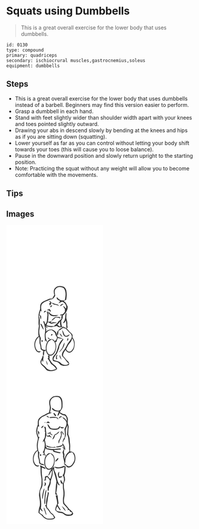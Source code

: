 # Squats using Dumbbells
> This is a great overall exercise for the lower body that uses dumbbells.

``` 
id: 0130 
type: compound 
primary: quadriceps 
secondary: ischiocrural muscles,gastrocnemius,soleus 
equipment: dumbbells 
``` 

## Steps

 - This is a great overall exercise for the lower body that uses dumbbells instead of a barbell. Beginners may find this version easier to perform.
 - Grasp a dumbbell in each hand.
 - Stand with feet slightly wider than shoulder width apart with your knees and toes pointed slightly outward.
 - Drawing your abs in descend slowly by bending at the knees and hips as if you are sitting down (squatting).
 - Lower yourself as far as you can control without letting your body shift towards your toes (this will cause you to loose balance).
 - Pause in the downward position and slowly return upright to the starting position.
 - Note: Practicing the squat without any weight will allow you to become comfortable with the movements.

## Tips


## Images

<svg width="194pt" height="400" viewBox="0 0 194 300" xmlns="http://www.w3.org/2000/svg">
  <g fill="#FFF">
    <path d="M0 0h194v300H0V0m98.98 125.9c-4.53 3.29-4.06 9.68-2.48 14.41-1.26 2.56-2.72 5.01-4.22 7.43-2.03.21-4.15-.03-6.11.54-5.46 2.78-11.85 4.09-16.14 8.77-2.51 3.47-1.96 7.88-2.07 11.88-2.15 5.73-3.81 11.86-3.15 18.04.56 5.14-.78 10.41.71 15.46-.95 6.93-2.05 14-.5 20.94-9.35 6.01-11.28 20.6-4.79 29.35 1.89 2.92 7.07 4.69 9.06.94-2.55.11-5.54.66-7.35-1.67-6.86-8-4.42-21.64 4.06-27.55 1.59 4.23.34 8.71.87 13.05 1.39 3.69 2.34 7.54 2.16 11.53 1.46 1.54 2.95 3.33 5.3 3.29-.33 3.61-1.77 7.68.57 10.9.81-3.05 1.61-6.23.87-9.38.45-.39.91-.77 1.38-1.13l.49 1.06 1.49-.68-1.13-1.64c.73.17 2.17.51 2.89.68l-1.3.12c1.25 3.85 2.88 8.86 7.34 9.94 4.73 1.19 8.45-2.86 10.69-6.47 3.11-6.61 3.56-14.58.66-21.36.56.25 1.68.73 2.24.98.72-2.86 1.81-5.61 2.79-8.38 3.43.68 6.83 1.47 10.3 1.89-2.43 2.52-4.96 5.03-6.58 8.19-3.33 6.69-4.25 14.38-7.84 20.98-2.06 2.93-5.38 5.18-6.04 8.92-.73 2.05.21 4.08.78 6.04 2.63.97 5.41 1.35 8.11 2.04 4.26 1 5.53 6.49 10.08 6.94 4.32 1.79 8.91.64 13.16-.76 2.25-2.87.24-6.36-2.23-8.23-3.53-2.87-5.66-7-9.08-9.97-.5-4.83 2.68-8.68 5.03-12.53 1.61 3.45 5.01 6.74 9.12 5.65 4.64-1.58 7.75-6.23 8.46-10.98 1.68-6.43.96-13.83-3.62-18.94.08-1.79.21-3.58.07-5.37-1.06-2.98-4.11-4.48-6.13-6.71-1.84-2.09-3.56-4.28-5.51-6.26.61-.8 1.22-1.58 1.84-2.37-.47-2.08-.98-4.19-.72-6.34.6-3.86-.93-7.55-1.75-11.25-.86-4.18 1.12-8.57-.61-12.6-1.97 4.7-1.22 9.9-2.62 14.73-.54 2.62-2.34 4.67-3.59 6.96 3.06-.06 4.67-2.97 5.45-5.55 1.8 5.4.79 11.07 1.46 16.61-.7-.64-2.11-1.93-2.81-2.58-1.02.08-3.06.22-4.07.29.63-.38 1.89-1.15 2.52-1.53-1.59-.02-3.17-.05-4.75-.08-.69-4-1.68-7.99-1.37-12.08 2.36-2.86 3.53-6.4 3.04-10.11 2.84-1.68 4.71-4.41 6.69-6.96 2.14-3.62 3.73-7.63 2.99-11.92-2.47-3.36-3.17-8.61-7.88-9.7 1.39-.92 2.77-1.87 4.08-2.91l.99.04c1.17-6.3 1.54-12.88.2-19.18-1.13-3.3-3.2-6.99-6.95-7.66-4.79-1.38-10.89-1.82-14.55 2.24M73.04 262.12c-.3 4.68-3.73 8.34-4.47 12.86.01 5.18 4.97 7.95 8.04 11.38 2.31 2.22 3.86 5.64 7.27 6.35 6.15 1.66 13.1.68 18.18-3.3-.7-5.54-6.08-8.19-9.72-11.66-2.19-2.67-4.02-5.64-5.59-8.71-.6-2.62 2.04-7.68-2.74-6.93-.14 1.86.31 3.7.6 5.53-.46.06-1.39.19-1.86.26 3.17 3.2 4.86 7.4 7.29 11.1 3.9 2.8 7.91 5.7 10.27 10.03-3.13 1.14-6.33 2.31-9.67 2.61-3.85-.35-8.03-1.52-10.41-4.8-2.87-3.72-7.07-6.06-10.01-9.71.12-2.22.74-4.34 1.68-6.33.31.83.92 2.51 1.23 3.34.29-.09.88-.29 1.17-.39-.53-3.18.01-6.36.73-9.46a100.1 100.1 0 0 1-1.99-2.17m6.92 9.87c.44 3.28 1.25 6.57 2.9 9.46.16-3.41-1.12-6.62-2.9-9.46z"/>
    <path d="M99.79 127.77c3.68-4.79 10.82-3.74 15.44-1.06 5.71 7.03 3.86 16.53 2.28 24.67-3.33.22-6.94.63-9.97-1.11-2.32-1.44-4.15-3.51-6.22-5.26-.93 4.33 3.98 6.11 7.03 7.66-1.21 1.48-2.41 2.99-3.45 4.61 2.53-1.02 4.94-2.32 7.51-3.24 5.09 2.3 10.07 7.91 7.29 13.81-1.65-1.91-2.93-4.38-5.45-5.28.82 2.25 2.06 4.3 3.56 6.15 0 1.78.02 3.55.07 5.32-1.15 1.44-2.21 2.96-3.45 4.33-1.77 1.81-4.85.67-6.61 2.51 1.46.82 3.02.9 4.7.23-2.47 1.71-1.97 4.75-1.74 7.26-1.72 1.87-3.66 3.52-5.84 4.84-1.73 4.45-6.2 6.6-9.27 9.97-4.99 0-10.04-.18-14.84-1.73.99-2.01.84-5.4 3.37-6.16 2.35.62 4.14 3.33 6.8 2.84 3.24-.87 6.54-1.42 9.89-1.65-.04-.16-.11-.5-.15-.66a104 104 0 0 1-5.57-.57c-2.04.59-4.13 1.01-6.26 1.1.6-.94 1.79-2.83 2.39-3.77-2.48 1.38-5.25 1.76-8.05 1.84 1.63-4.66.82-9.63 1.59-14.42-.18-2.25-.05-6.42-3.42-6.04.53 2.6 1.85 5.2 1.23 7.92-1.41 5.9.55 13-4.32 17.66-.7-2.05-1.4-4.09-2.11-6.13l-2.1.04c2.82 7.51 5.3 15.59 3.49 23.67-1.37 5.62.96 11.33-.33 16.95.36-.64 1.06-1.92 1.41-2.57 1.1 1.3 2.2 2.61 3.65 3.54-2.65-5.22-4.12-11.17-3.15-17.02 2.6-4.12 6.88-7.44 12-7 3.45 2.43 7.84 4.95 7.73 9.79 1.11 1.65 2.56 3.18 3.02 5.18-.26 3.14-2.15 5.76-4.81 7.32-1.77-4.16-7.95-5.66-11.32-2.58-5.31 4.87-7.09 12.59-6.25 19.55-2.46 1.65-5.5-.02-7.91-1.01-1.49-2.95-.94-6.7-2.21-9.85-1.65-4 .01-8.25-.17-12.37-2.59-5.24-3.79-11.19-2.69-16.98 1.1-5.64.34-11.37.72-17.05.31-3.69-.97-7.21-1.54-10.8.46-.23 1.4-.69 1.86-.92.3 2.79.34 5.68 1.59 8.26.91-2.51 1.44-5.21.09-7.68-.92-.55-1.84-1.09-2.73-1.69.83-2.81 1.34-5.7 2.13-8.52.54.57 1.63 1.71 2.17 2.28-.65-5.03-2.05-10.79.75-15.39 2.44-2.19 5.14-4.26 8.3-5.29 3.42-1.11 6.51-3.12 10.02-3.97 4.1-.29 6.56-4.17 8.35-7.44-.87-4.61-2.53-10.48 1.5-14.09m-14.4 24.57c1.13 1.23 2.32 2.4 3.5 3.59-.54.22-1.63.65-2.17.86l-.36.32c.33 1.6.39 3.38 1.55 4.67 1.05-1.79 1.81-3.75 3.02-5.45-.64-.84-1.26-1.67-1.89-2.5-1.22-.5-2.43-1-3.65-1.49m5.97 3.43c2.84 5.97 10.62 3.27 15.02 7.25-1.24-1.52-2.42-3.55-4.61-3.71-3.67-.55-7.04-2.07-10.41-3.54m16.41 7.3c2.8-.95 5.19-2.77 7.26-4.83-3.13.26-6.24 1.61-7.26 4.83m-17.54-1.2c-.74.83-2.27 1.76-1.91 3.04 1.55.44 2.81-1.36 3.43-2.56.8-1.32-1.03-1.39-1.52-.48m-7.52 7.46c.67 2.09 1.29 4.2 2.06 6.26-.19-2.02-.39-4.04-.59-6.05 1.74 1.5 2.66 4.9 5.58 4.1-.76-1.87-1.75-3.64-3.17-5.09-1.22.63-2.51.89-3.88.78m-6.13 3.36c-.32.82-.95 2.46-1.27 3.28 2.14-.58 3.85-2.01 5.27-3.66-1.34.11-2.67.24-4 .38m7.97 3.47c1.83 2.32 3.34 5.39 6.43 6.22 4.49 1.33 9.77 1.05 13.82-1.44-4.23-.22-8.59.71-12.7-.62-2.57-1.22-4.88-3.11-6.27-5.62-.44.48-.86.97-1.28 1.46m12.35 9.64c-2.19 1.95-4.89 3.56-6.19 6.3 3.35-1.24 5.9-3.8 8.33-6.32 3.57-.31 6.94.81 10.14 2.25-.61-1.05-1.24-2.09-1.87-3.13-3.44.21-7.48-1.58-10.41.9m-28.62 12.25c1.84 4.29 3.68 8.71 6.57 12.41.07-3.98-2.51-7.24-3.66-10.9-.97-.51-1.94-1.02-2.91-1.51m23.06 21.2c-1.09.23-2.46 2.49-.69 2.75 1.81.28 3.37-3.85.69-2.75m-8.52 6.81c.68 1.91 2.55 2.57 4.29 3.2.03-2.51-2.46-2.69-4.29-3.2m-11.62 5.26c-.97.86-.79 3.09.68 3.29 2.25-.14 1.44-4.39-.68-3.29z"/>
    <path d="M102.71 200.14c2.3-2.09 4.08-4.63 5.69-7.26-1.04 3.67-.11 7.35.67 10.96-2.78.13-4.58-1.89-6.36-3.7z"/>
    <path d="M78.2 202.17c4.09 1.65 8.45 2.98 12.91 2.69 3.62-.54 7.19-1.4 10.76-2.16 2.83 4.01 8.34 2.19 12.46 2.19-3.97 1.46-7.51 3.97-10.31 7.12-2.17 2.63-3.48 7.12-.32 9.55.5-3.05 1.05-6.11.99-9.21 3.31-.94 5.89-3.25 8.51-5.34 2.12.14 4.41.07 6.24 1.32 3.32 2.41 5.32 6.17 8.54 8.7 2.5 1.77 3.69 4.83 3.67 7.82-1.51 6.33-7.08 10.49-9.73 16.26-2.04 4.38-4.79 8.36-7.54 12.31-1.98 2.95-4 7.56-1.45 10.63 4.92 4.09 7.33 10.39 12.6 14.11-2.62 3.69-7.7 3.38-11.51 2.01-3.24-.84-4.89-4.18-7.88-5.48-3.61-1.69-7.65-2.13-11.21-3.96-.41-6.58 6.28-9.94 7.97-15.75 1.22-4.01 3.94-7.68 3.62-12.04 2.33-4.81 5.43-9.16 8.31-13.64-3.4-2.53-7.6-3.23-11.57-4.36-1.66-3.71-1.71-8.41-5.03-11.18-2.12-1.68-4.44-3.35-7.16-3.84-4.1-.4-8.23 1.23-11.12 4.13.77-3.32-.22-6.56-1.25-9.69 1.32.83 2.65 1.67 3.97 2.5-.02-.34-.05-1.04-.07-1.39-1.5-1.06-2.99-2.13-4.4-3.3m33.97 8.67c.49 3.08 1.12 6.17 2.27 9.08 1.18 2.5 3.51 4.91 6.54 4.29 2.99.32 5.18-2.01 6.11-4.6-2.97 1.78-7.13 5.07-10.06 1.32-1.57-3.38-2.56-7.07-4.86-10.09m-5.39 6.89c1.3 2.98 3.56 5.37 5.93 7.53-1.08-3.1-2.75-6.19-5.93-7.53m16.89 8.81c-.7 1.89-1.28 3.83-1.73 5.8 3.04-.17 3.07-3.83 1.73-5.8m-11.96 21.36c-1.81 2.75-4.33 5-5.87 7.95 5.95-4.85 10.98-11.93 11.4-19.81-2.88 3.44-3.09 8.17-5.53 11.86m-11.35 22c.47-.2 1.41-.61 1.89-.81-.3-1.5-.6-3-.92-4.49.57-1.38 1.13-2.76 1.63-4.15-4 1.63-3.35 6.05-2.6 9.45m7.05-8.95c-1.39 3.76 1.64 6.85 3.48 9.79-.82-3.37-1.99-6.66-3.48-9.79z"/>
    <path d="M132.31 227.57c6 7.47 5.02 20.24-2.79 26.08-3.88 2.37-7.96-.91-9.43-4.5 2.71-4.38 4.41-9.47 8.25-13.08 2.27-2.3 3.06-5.51 3.97-8.5zM91.37 229.66c2.95 2.12 6.01 4.65 6.82 8.39 1.83 7.13.59 15.86-5.24 20.87-2.77 2.49-7.52 1.72-9.41-1.47-3.81-5.97-3.29-13.99-.53-20.28 1.47-3.73 5.1-5.61 8.36-7.51z"/>
  </g>
  <g fill="#333">
    <path d="M98.98 125.9c3.66-4.06 9.76-3.62 14.55-2.24 3.75.67 5.82 4.36 6.95 7.66 1.34 6.3.97 12.88-.2 19.18l-.99-.04c-1.31 1.04-2.69 1.99-4.08 2.91 4.71 1.09 5.41 6.34 7.88 9.7.74 4.29-.85 8.3-2.99 11.92-1.98 2.55-3.85 5.28-6.69 6.96.49 3.71-.68 7.25-3.04 10.11-.31 4.09.68 8.08 1.37 12.08 1.58.03 3.16.06 4.75.08-.63.38-1.89 1.15-2.52 1.53 1.01-.07 3.05-.21 4.07-.29.7.65 2.11 1.94 2.81 2.58-.67-5.54.34-11.21-1.46-16.61-.78 2.58-2.39 5.49-5.45 5.55 1.25-2.29 3.05-4.34 3.59-6.96 1.4-4.83.65-10.03 2.62-14.73 1.73 4.03-.25 8.42.61 12.6.82 3.7 2.35 7.39 1.75 11.25-.26 2.15.25 4.26.72 6.34-.62.79-1.23 1.57-1.84 2.37 1.95 1.98 3.67 4.17 5.51 6.26 2.02 2.23 5.07 3.73 6.13 6.71.14 1.79.01 3.58-.07 5.37 4.58 5.11 5.3 12.51 3.62 18.94-.71 4.75-3.82 9.4-8.46 10.98-4.11 1.09-7.51-2.2-9.12-5.65-2.35 3.85-5.53 7.7-5.03 12.53 3.42 2.97 5.55 7.1 9.08 9.97 2.47 1.87 4.48 5.36 2.23 8.23-4.25 1.4-8.84 2.55-13.16.76-4.55-.45-5.82-5.94-10.08-6.94-2.7-.69-5.48-1.07-8.11-2.04-.57-1.96-1.51-3.99-.78-6.04.66-3.74 3.98-5.99 6.04-8.92 3.59-6.6 4.51-14.29 7.84-20.98 1.62-3.16 4.15-5.67 6.58-8.19-3.47-.42-6.87-1.21-10.3-1.89-.98 2.77-2.07 5.52-2.79 8.38-.56-.25-1.68-.73-2.24-.98 2.9 6.78 2.45 14.75-.66 21.36-2.24 3.61-5.96 7.66-10.69 6.47-4.46-1.08-6.09-6.09-7.34-9.94l1.3-.12c-.72-.17-2.16-.51-2.89-.68l1.13 1.64-1.49.68-.49-1.06c-.47.36-.93.74-1.38 1.13.74 3.15-.06 6.33-.87 9.38-2.34-3.22-.9-7.29-.57-10.9-2.35.04-3.84-1.75-5.3-3.29.18-3.99-.77-7.84-2.16-11.53-.53-4.34.72-8.82-.87-13.05-8.48 5.91-10.92 19.55-4.06 27.55 1.81 2.33 4.8 1.78 7.35 1.67-1.99 3.75-7.17 1.98-9.06-.94-6.49-8.75-4.56-23.34 4.79-29.35-1.55-6.94-.45-14.01.5-20.94-1.49-5.05-.15-10.32-.71-15.46-.66-6.18 1-12.31 3.15-18.04.11-4-.44-8.41 2.07-11.88 4.29-4.68 10.68-5.99 16.14-8.77 1.96-.57 4.08-.33 6.11-.54 1.5-2.42 2.96-4.87 4.22-7.43-1.58-4.73-2.05-11.12 2.48-14.41m.81 1.87c-4.03 3.61-2.37 9.48-1.5 14.09-1.79 3.27-4.25 7.15-8.35 7.44-3.51.85-6.6 2.86-10.02 3.97-3.16 1.03-5.86 3.1-8.3 5.29-2.8 4.6-1.4 10.36-.75 15.39-.54-.57-1.63-1.71-2.17-2.28-.79 2.82-1.3 5.71-2.13 8.52.89.6 1.81 1.14 2.73 1.69 1.35 2.47.82 5.17-.09 7.68-1.25-2.58-1.29-5.47-1.59-8.26-.46.23-1.4.69-1.86.92.57 3.59 1.85 7.11 1.54 10.8-.38 5.68.38 11.41-.72 17.05-1.1 5.79.1 11.74 2.69 16.98.18 4.12-1.48 8.37.17 12.37 1.27 3.15.72 6.9 2.21 9.85 2.41.99 5.45 2.66 7.91 1.01-.84-6.96.94-14.68 6.25-19.55 3.37-3.08 9.55-1.58 11.32 2.58 2.66-1.56 4.55-4.18 4.81-7.32-.46-2-1.91-3.53-3.02-5.18.11-4.84-4.28-7.36-7.73-9.79-5.12-.44-9.4 2.88-12 7-.97 5.85.5 11.8 3.15 17.02-1.45-.93-2.55-2.24-3.65-3.54-.35.65-1.05 1.93-1.41 2.57 1.29-5.62-1.04-11.33.33-16.95 1.81-8.08-.67-16.16-3.49-23.67l2.1-.04c.71 2.04 1.41 4.08 2.11 6.13 4.87-4.66 2.91-11.76 4.32-17.66.62-2.72-.7-5.32-1.23-7.92 3.37-.38 3.24 3.79 3.42 6.04-.77 4.79.04 9.76-1.59 14.42 2.8-.08 5.57-.46 8.05-1.84-.6.94-1.79 2.83-2.39 3.77 2.13-.09 4.22-.51 6.26-1.1a104 104 0 0 0 5.57.57c.04.16.11.5.15.66-3.35.23-6.65.78-9.89 1.65-2.66.49-4.45-2.22-6.8-2.84-2.53.76-2.38 4.15-3.37 6.16 4.8 1.55 9.85 1.73 14.84 1.73 3.07-3.37 7.54-5.52 9.27-9.97 2.18-1.32 4.12-2.97 5.84-4.84-.23-2.51-.73-5.55 1.74-7.26-1.68.67-3.24.59-4.7-.23 1.76-1.84 4.84-.7 6.61-2.51 1.24-1.37 2.3-2.89 3.45-4.33-.05-1.77-.07-3.54-.07-5.32-1.5-1.85-2.74-3.9-3.56-6.15 2.52.9 3.8 3.37 5.45 5.28 2.78-5.9-2.2-11.51-7.29-13.81-2.57.92-4.98 2.22-7.51 3.24 1.04-1.62 2.24-3.13 3.45-4.61-3.05-1.55-7.96-3.33-7.03-7.66 2.07 1.75 3.9 3.82 6.22 5.26 3.03 1.74 6.64 1.33 9.97 1.11 1.58-8.14 3.43-17.64-2.28-24.67-4.62-2.68-11.76-3.73-15.44 1.06m2.92 72.37c1.78 1.81 3.58 3.83 6.36 3.7-.78-3.61-1.71-7.29-.67-10.96-1.61 2.63-3.39 5.17-5.69 7.26m-24.51 2.03c1.41 1.17 2.9 2.24 4.4 3.3.02.35.05 1.05.07 1.39-1.32-.83-2.65-1.67-3.97-2.5 1.03 3.13 2.02 6.37 1.25 9.69 2.89-2.9 7.02-4.53 11.12-4.13 2.72.49 5.04 2.16 7.16 3.84 3.32 2.77 3.37 7.47 5.03 11.18 3.97 1.13 8.17 1.83 11.57 4.36-2.88 4.48-5.98 8.83-8.31 13.64.32 4.36-2.4 8.03-3.62 12.04-1.69 5.81-8.38 9.17-7.97 15.75 3.56 1.83 7.6 2.27 11.21 3.96 2.99 1.3 4.64 4.64 7.88 5.48 3.81 1.37 8.89 1.68 11.51-2.01-5.27-3.72-7.68-10.02-12.6-14.11-2.55-3.07-.53-7.68 1.45-10.63 2.75-3.95 5.5-7.93 7.54-12.31 2.65-5.77 8.22-9.93 9.73-16.26.02-2.99-1.17-6.05-3.67-7.82-3.22-2.53-5.22-6.29-8.54-8.7-1.83-1.25-4.12-1.18-6.24-1.32-2.62 2.09-5.2 4.4-8.51 5.34.06 3.1-.49 6.16-.99 9.21-3.16-2.43-1.85-6.92.32-9.55 2.8-3.15 6.34-5.66 10.31-7.12-4.12 0-9.63 1.82-12.46-2.19-3.57.76-7.14 1.62-10.76 2.16-4.46.29-8.82-1.04-12.91-2.69m54.11 25.4c-.91 2.99-1.7 6.2-3.97 8.5-3.84 3.61-5.54 8.7-8.25 13.08 1.47 3.59 5.55 6.87 9.43 4.5 7.81-5.84 8.79-18.61 2.79-26.08m-40.94 2.09c-3.26 1.9-6.89 3.78-8.36 7.51-2.76 6.29-3.28 14.31.53 20.28 1.89 3.19 6.64 3.96 9.41 1.47 5.83-5.01 7.07-13.74 5.24-20.87-.81-3.74-3.87-6.27-6.82-8.39z"/>
    <path d="M85.39 152.34c1.22.49 2.43.99 3.65 1.49.63.83 1.25 1.66 1.89 2.5-1.21 1.7-1.97 3.66-3.02 5.45-1.16-1.29-1.22-3.07-1.55-4.67l.36-.32c.54-.21 1.63-.64 2.17-.86-1.18-1.19-2.37-2.36-3.5-3.59zM91.36 155.77c3.37 1.47 6.74 2.99 10.41 3.54 2.19.16 3.37 2.19 4.61 3.71-4.4-3.98-12.18-1.28-15.02-7.25zM107.77 163.07c1.02-3.22 4.13-4.57 7.26-4.83-2.07 2.06-4.46 3.88-7.26 4.83zM90.23 161.87c.49-.91 2.32-.84 1.52.48-.62 1.2-1.88 3-3.43 2.56-.36-1.28 1.17-2.21 1.91-3.04zM82.71 169.33c1.37.11 2.66-.15 3.88-.78 1.42 1.45 2.41 3.22 3.17 5.09-2.92.8-3.84-2.6-5.58-4.1.2 2.01.4 4.03.59 6.05-.77-2.06-1.39-4.17-2.06-6.26zM76.58 172.69c1.33-.14 2.66-.27 4-.38-1.42 1.65-3.13 3.08-5.27 3.66.32-.82.95-2.46 1.27-3.28z"/>
    <path d="M84.55 176.16c.42-.49.84-.98 1.28-1.46 1.39 2.51 3.7 4.4 6.27 5.62 4.11 1.33 8.47.4 12.7.62-4.05 2.49-9.33 2.77-13.82 1.44-3.09-.83-4.6-3.9-6.43-6.22zM96.9 185.8c2.93-2.48 6.97-.69 10.41-.9.63 1.04 1.26 2.08 1.87 3.13-3.2-1.44-6.57-2.56-10.14-2.25-2.43 2.52-4.98 5.08-8.33 6.32 1.3-2.74 4-4.35 6.19-6.3zM68.28 198.05c.97.49 1.94 1 2.91 1.51 1.15 3.66 3.73 6.92 3.66 10.9-2.89-3.7-4.73-8.12-6.57-12.41zM112.17 210.84c2.3 3.02 3.29 6.71 4.86 10.09 2.93 3.75 7.09.46 10.06-1.32-.93 2.59-3.12 4.92-6.11 4.6-3.03.62-5.36-1.79-6.54-4.29-1.15-2.91-1.78-6-2.27-9.08zM106.78 217.73c3.18 1.34 4.85 4.43 5.93 7.53-2.37-2.16-4.63-4.55-5.93-7.53zM91.34 219.25c2.68-1.1 1.12 3.03-.69 2.75-1.77-.26-.4-2.52.69-2.75zM82.82 226.06c1.83.51 4.32.69 4.29 3.2-1.74-.63-3.61-1.29-4.29-3.2zM123.67 226.54c1.34 1.97 1.31 5.63-1.73 5.8.45-1.97 1.03-3.91 1.73-5.8zM71.2 231.32c2.12-1.1 2.93 3.15.68 3.29-1.47-.2-1.65-2.43-.68-3.29zM111.71 247.9c2.44-3.69 2.65-8.42 5.53-11.86-.42 7.88-5.45 14.96-11.4 19.81 1.54-2.95 4.06-5.2 5.87-7.95zM100.36 269.9c-.75-3.4-1.4-7.82 2.6-9.45-.5 1.39-1.06 2.77-1.63 4.15.32 1.49.62 2.99.92 4.49-.48.2-1.42.61-1.89.81zM107.41 260.95c1.49 3.13 2.66 6.42 3.48 9.79-1.84-2.94-4.87-6.03-3.48-9.79zM73.04 262.12c.65.73 1.31 1.45 1.99 2.17-.72 3.1-1.26 6.28-.73 9.46-.29.1-.88.3-1.17.39-.31-.83-.92-2.51-1.23-3.34-.94 1.99-1.56 4.11-1.68 6.33 2.94 3.65 7.14 5.99 10.01 9.71 2.38 3.28 6.56 4.45 10.41 4.8 3.34-.3 6.54-1.47 9.67-2.61-2.36-4.33-6.37-7.23-10.27-10.03-2.43-3.7-4.12-7.9-7.29-11.1.47-.07 1.4-.2 1.86-.26-.29-1.83-.74-3.67-.6-5.53 4.78-.75 2.14 4.31 2.74 6.93 1.57 3.07 3.4 6.04 5.59 8.71 3.64 3.47 9.02 6.12 9.72 11.66-5.08 3.98-12.03 4.96-18.18 3.3-3.41-.71-4.96-4.13-7.27-6.35-3.07-3.43-8.03-6.2-8.04-11.38.74-4.52 4.17-8.18 4.47-12.86z"/>
    <path d="M79.96 271.99c1.78 2.84 3.06 6.05 2.9 9.46-1.65-2.89-2.46-6.18-2.9-9.46z"/>
  </g>
</svg>

<svg width="194pt" height="400" viewBox="0 0 194 300" xmlns="http://www.w3.org/2000/svg">
  <g fill="#FFF">
    <path d="M0 0h194v300H0V0m97.53 43.62c-4.71.21-7.93 4.05-10.39 7.64-1.4 3.75-1.02 7.82-.13 11.63 1.17 4.63-.4 9.24-1.17 13.79-3.49.9-6.42 2.99-9.49 4.77-4.06 1.45-7.64 4-10.65 7.06-2.84 3.49-2.39 8.2-2.35 12.39-1.71 4.21-2.88 8.61-3.37 13.13.36 4.16 1.64 8.14 3.01 12.06 1.14 2.63.12 5.4-.48 8.01-1.5 5.86-1.45 12.04-.16 17.94-7.9 4.77-10.2 15.27-8.18 23.78 1.36 3.77 3.51 8.22 7.9 8.98 1.77.52 3.45-.61 4.07-2.24-1.52.05-3.07.41-4.58.14-3.66-1.46-5.26-5.45-6.21-8.98-1.44-7.51 1.46-15.7 7.53-20.43 1.44 4.14.79 8.47.88 12.74 1.3 3.88 2.53 7.83 2.25 11.99 2.35 3.38 6.56 4 10.34 4.56-.99-3.96-5.91-2.33-8.16-4.85-.6-3.1-.73-6.3-1.73-9.32-1.5-3.94-.34-8.14.03-12.18-2.21-1.3-2.39-4.03-2.76-6.29-1.53-8.37.21-16.92 2.97-24.85l-2.02.75c-.87-3.68-2.36-7.2-3-10.94.53-3.52 1.49-6.97 1.96-10.51l2.38.28c-.54-3.17-.94-6.41-.66-9.63.09-4.36 3.89-7.21 6.97-9.7 3.36-1.46 6.77-2.83 9.87-4.82 2.77-1.91 6.69-1.45 9.09-3.95l-3.43-.04c.62-3.13 1.31-6.26 1.93-9.39-.84-4.87-2.73-10.1-.73-14.93 2-3.63 5.55-7.16 10.02-6.93 2.8.23 6.41-.37 8.37 2.15 3.91 4.54 3.42 11 3.44 16.6-.1 3.26-.83 8.11-4.9 8.45-5.09 1.23-10.06-1.44-13.27-5.27-.65 1.02-1.39 2.23-.16 3.19 3.25 3.6 8.31 4.56 12.93 3.79-1.03 2.84-1.91 5.73-2.73 8.64 3.07.18 3.08-3.24 4.07-5.29 2.84 1.85 5.61 3.98 9.01 4.68 5.51.9 5.73 7.67 5.99 12.06-.51-.91-1-1.82-1.48-2.74-2.35-1.79-4.21-5.7-7.64-4.95 3.06 2.87 6.98 5.42 8.11 9.72.96 4.88-1.94 9.31-4 13.49.84 5.57 1.71 11.23.33 16.8-2.78 2.96-4.15 6.75-3.91 10.81.94-2.55 2.1-5 3.25-7.45.22.49.67 1.49.89 1.99-.05-1.94-.07-3.95.92-5.68 2.25-4.53 1.07-9.62.82-14.4.74-3.49 2.23-6.82 3.98-9.91.16 6.34-.31 12.68-.97 18.97 3.37 5.55 2.36 12.16 3.76 18.25 1.26 4.97-.57 10.18 1.18 15.07-.53-.01-1.59-.04-2.12-.05l1.39 1.15c-5.49 3.4-8.75 9.58-8.84 16-.29-2.88-1.79-5.78-.79-8.67.31-2.16-.69-4.27-1.05-6.37.51-2.46.57-4.97.48-7.46.53.85 1.6 2.55 2.13 3.4.74-5.49-2.49-10.18-5.35-14.52-.04.97-.12 2.91-.17 3.88-3.92 1.52-7.94 3.26-12.24 3.06-.06.61-.08 1.22-.08 1.84 4.54-.6 9.93-.37 13.02-4.41 1.45 2.01 2.77 4.15 2.73 6.75-.73-1.32-1.43-2.66-2.13-3.99l-1.12.43c.81 1.62 1.67 3.22 2.6 4.77-.74 2.31-2.15 4.43-2.56 6.83.84 2.54 1.94 5.15 1.03 7.85.87 3.49 1.44 7.04 2.33 10.53-.64 2.82.16 5.55 1.89 7.81l1.15-1.12c.96 2.37 2.58 5.18 5.57 4.98 5.65.06 9.1-5.11 11.73-9.39 2.63-5.23 2.78-11.67.65-17.1-1.25-3.75-5.43-5.96-9.24-5.79-.01-2.88.02-5.77.18-8.65.45-5.37-1.07-10.63-1.05-15.99-.04-3.55-2.07-6.58-2.83-9.93.25-4.69.04-9.4.75-14.05.33-2.81-1.08-5.37-1.83-7.99-.12-3.5.92-7.05-.03-10.5-.96-2.94-2.78-5.56-5.17-7.52-3.98.14-7.23-2.2-10.51-4.09 1.43-4.16 5.66-7.13 5.29-11.86-.03-5.93.8-12.82-3.29-17.71-2.72-3.74-8.03-3.09-12.06-2.75m-3.19 34.75c1.45 1.87 2.84 3.8 3.98 5.88.51-.44 1.51-1.32 2.01-1.76-1.23-1.61-2.46-3.21-3.67-4.83-.78.23-1.55.47-2.32.71m-13.99 5.01c1.66 1.57 3.49 3.02 5.68 3.75-1.11-2.25-2.93-4.28-5.68-3.75m25.42 5.15c2.13-1.7 4.39-3.32 7.26-3.33-1.31-.43-2.62-.85-3.93-1.28-1.74 1.07-3.84 2.13-3.33 4.61M86.3 86.16c.43.37 1.28 1.1 1.7 1.47 4.19-.47 8.4-.48 12.61-.43 1.35 1.16 2.72 2.31 4.12 3.41-.62-1.69-1.32-3.53-3-4.44-5.05-1.2-10.37-1.24-15.43-.01m-6.22 11.4c2.24-.44 4.48-.25 6.71.14 1.05-1.68-1.19-2.35-2.34-2.99-2.07-.61-3.24 1.52-4.37 2.85m-2.98-1.44c.61 3.31 2.68-1.98 0 0m5.79 3.62c-.02 3.74 2.58 6.77 4.68 9.62 5.14 2.07 11.1 2.42 16.38.64 2.76-.78 3.87-3.57 4.81-5.99-3.46-.3-3.49 4.68-6.8 4.48-4.31.87-8.74.74-12.92-.65-1.99-2.74-3.36-6.03-6.15-8.1m-12.37 8.2c1.87-1.33 3.75-2.78 4.79-4.9-2.68.34-5.26 1.81-4.79 4.9m5.84-2.56c.79 3.15 1.89 6.34.74 9.58l1.2.12c-.4 3.35-.36 6.73-.7 10.08-.42 4.02-4.65 6.88-3.93 11.09.46-.73 1.4-2.19 1.87-2.92 2.6 4.66 1.66 10.34 1.01 15.39-1.01 2.67-1.14 6.24-3.94 7.74 1.94-.23 3.54 1.76 2.58 3.83-.39-.07-1.17-.22-1.56-.29.14 1.01.27 2.02.41 3.04.63-.87 1.26-1.73 1.93-2.58.65.9 1.96 2.7 2.62 3.6 1.27-1.79-.65-3.18-1.54-4.55-1.23-4.06.84-7.9 1.65-11.81l1.08 1.92c4.52 1.29 9.18 2.42 13.91 2.55l.47.71.16 2.17c3.85 1.42 7.9 2.19 11.89 3.11 1.23.43 2.33-.24 3.28-.93-4.35-2.08-9.61-1.76-13.67-4.33.17-.32.49-.96.65-1.28 4.24-.12 8.52-1.28 12.75-.46l.15-2.52c-5.51-.15-10.89 1.35-16.4 1.21-3.97.09-7.8-1.21-11.75-1.32-.26-1.04-.51-2.08-.76-3.12l-1.12.27c.58-4.71-.92-9.24-1.91-13.78 1.14-3.6 2.66-7.1 3.23-10.87-.27-1.77-.4-3.54-.51-5.32-1.04-3.15.25-6.69-1.27-9.73-.64-.93-1.48-1.13-2.52-.6m31.87.5c1.12 2.87 6.11 3.09 7.84.86-2.55-.72-5.2-.98-7.84-.86m-45.24 6.68c.3 3.05 1 6.07 2.22 8.9.48-1.61.88-3.24 1.26-4.87-1.1-1.39-2.2-2.8-3.48-4.03m24.26.73c.59.53.59.53 0 0m21.8 2.66c.81 2.2 1.02 4.55.8 6.88-1.35 2.76-1.47 6.04-3.63 8.4-1.95 2.01-1.25 4.92-1.25 7.43 1.58-1.38 1.45-3.54 1.99-5.39 3.25-5.43 6.06-12.3 3.37-18.52 1.63 1.45 2.74 3.33 3.67 5.28.6.25 1.79.75 2.39 1.01-1.17-1.45-2.23-2.98-2.83-4.75-.88-.74-1.77-1.48-2.65-2.21-.62.62-1.24 1.24-1.86 1.87m-19.85-1.47c-1.27 2.45-3.55 3.22-6.14 2.99l.04 1.43c1.45-.07 2.9-.15 4.35-.21 1.4 1.98 3.74 2.76 5.94 3.48-1.38-1.54-3.11-2.66-4.83-3.76.28-1.3.56-2.6.64-3.93m12.31 4.27c-1.61.87-3.6 1.27-4.85 2.66-1.56 2.97-2.71 6.13-4.17 9.15 3.44-1.52 4.67-5.12 5.09-8.57 4.05-1.07 6.84-4.11 9.5-7.14-2.35.5-4.28 1.89-5.57 3.9m-17.21 4.64l-3.57-1.08c.8 2.68 3.25 3.12 5.59 2.35 1.6.79 3.21 1.7 5.02 1.91-1.29-1.28-2.65-2.48-3.99-3.7l-.08-2.34c-.98.95-1.85 2.04-2.97 2.86m-4.32 19c.56 1.46 1.49 3 3.14 3.34 5.4 1.6 11.09 1.5 16.66 1.28-.66-.51-1.32-1.01-1.98-1.51-6.22 1.57-12.19-.7-17.82-3.11m-1.89 23.82c-2.46 7.49-3 16.9 2.58 23.15 2.7 3.07 7.1 1.58 10.54 1.22-4.1 3.01-4.94 8.27-7.1 12.57 4.14-1.76 3.94-7.06 6.86-10 1.88 5.63-.73 11.22-2.36 16.53-2.55-1.21-4.25-3.6-5.42-6.09-1.81.43-3.62.87-5.43 1.3-.09 2.19-.14 4.39-.16 6.58-.57.09-1.69.25-2.26.33 1.55 2.14 3.86.38 5.82.07l-1.98-.08c.2-1.73.44-3.46.72-5.18l3.71-.64c-.18.62-.55 1.87-.74 2.5 3.1-1.16 3.68 3.28 4.87 5.17-.96 3.3-1.18 6.91-3.19 9.82-2.13 2.94-1.15 6.75-1.4 10.11.57-.14 1.69-.4 2.26-.53-.95-5.62 3.75-10.3 3.72-15.89.09-6.33 4.05-11.86 3.95-18.21-.05-3.17-.26-6.35.38-9.48 3.04 8.3 5.33 16.84 7.35 25.44-1.49 7.94-1.57 16.03-2.29 24.06-.41 2.65 2.35 3.32 4.12 2.08-1.56-1.25-2.87-2.93-2.1-5 .97-6.05 2.18-12.14 1.53-18.3 1.37 1.94 2.47 5.56 5.52 4.74-6.65-7.99-5.2-19.11-10.17-27.86-1.82-2.95-1.31-6.45-1.04-9.71-1.95 1.91-4.12 3.58-6.33 5.2 2.39-2.37 4.92-4.86 5.77-8.24 1.93-6.48 2.35-14.16-1.62-19.99-1.68-2.75-5.04-4.04-8.15-3.85-4.03 1.03-5.98 4.91-7.96 8.18m-9.17-2.52c1.79-.31 1.67-3.4-.12-3.63-1.71.23-1.48 3.39.12 3.63m34 4.52c-1.27 2.5-4.48 3.99-4.25 7.11 2.52-1.76 5.71-3.56 5.98-6.97-.43-.04-1.3-.1-1.73-.14m-34.11 18.04c.01 6.95-.01 13.95 1.52 20.77 1.06 4.28.4 8.69.38 13.04-.2 5.05-2.82 9.54-4.01 14.36-.52 3.9-1.56 7.91-.37 11.79.84 5.81 1.96 11.78 1.07 17.64-1.66 4.5-2.79 9.26-2.6 14.09 2.95 2.46 6.37 4.45 8.6 7.68 3.31 3.27 7.63 6.25 12.53 5.7 4.27.1 10.6.48 12.3-4.48-1.31-1.47-2.39-3.12-3.43-4.79-1.03-1.89-3.24-2.56-4.67-4.06-2.54-3.26-4.21-7.36-7.65-9.82-2.51-5.31.27-10.99.59-16.46.14-5 2.3-9.63 2.47-14.62-.57-.18-1.72-.53-2.29-.71.51 5.43-2.41 10.28-2.73 15.6-.37 3.03-.95 6.08-.55 9.14l-.03.88c-.67.77-1.59 1.15-2.74 1.12 1.95 1.19 3.32 2.9 3.27 5.29 4.93 3.66 6.58 10.27 12.01 13.33 2.05 1.48 2.6 4.2 3.67 6.36-4.48 2.3-9.45 1.52-14.26 1.35-3.01-2.19-7.29-3.39-8.52-7.3-2.19-1.43-4.57-2.61-6.57-4.33-.33-2.99.94-5.91 1.57-8.79.01 3.15 2.76 4.65 4.97 6.16-1.04-2.42-2.55-4.59-3.93-6.81 2.46-10.99-1.88-21.98-1.48-33.02.29-3.77 3.31-6.52 4.09-10.14 1.73-4.61.37-9.51.81-14.28-1.27-7.94-2.3-15.97-1.65-24.03 2.57 1.03 5.11 2.14 7.73 3.06-.27-.68-.79-2.06-1.05-2.74-3.12-1.39-6.4-2.54-9.04-4.78-1.38 1.19-.99 2.52-.01 3.8m28.63-1.02c-.04.39-.13 1.18-.17 1.57 1.8.93 3.64 2.09 5.77 1.87 4.78-.26 9.78-.71 13.98-3.26-.54 5.18-.36 10.58-2.3 15.5-2.07.42-1.82 2.12-.35 3.17 1.92 4.7 2.16 10.05-.36 14.59-1.92-2.06-3.2-4.58-4.45-7.07-1.81 2.74.22 6.27 1.73 8.72l.8-2.21c2.55 3.11 1.28 7.2 1.85 10.84.83 5.09 1.51 10.31.63 15.43-.96 5.03-1.08 10.28-.08 15.3 3.32 3.4 6.52 6.9 9.51 10.59-.48.7-.73 1.45-.76 2.26 1.01-.08 1.98-.42 2.99-.55.72 1.3 1.47 2.58 2.2 3.88l2.28.32c.48.54 1.43 1.63 1.9 2.18-1.47 1.09-2.46 3.5-4.62 3.1-3.06-.07-6.38.4-9.11-1.29-2.93-1.53-5.42-4.24-8.92-4.35-3.45-.53-7.59-.38-9.88-3.53-.34-2.58.87-4.95 2.16-7.08 1.67-.62 1.36 1.66 1.91 2.63 1.19 1.28 2.29 2.65 3.16 4.18.44.24 1.32.72 1.75.96.05-3.93-4.17-5.77-4.5-9.56-.34-.11-1.03-.32-1.38-.43-.49-1.44 1.25-2.86 1.73-4.21-.61-5.36-1.62-10.67-1.9-16.07-1.25.03-2.49.04-3.73.03 1.08 5.44 2.78 10.77 3.15 16.33-1.46 4.26-4.38 8.38-3.77 13.05l-1.61-.95c2.07 1.87 3.99 3.96 6.34 5.51 2.97 1.38 6.43 1.01 9.46 2.24 2.37 1.19 4.22 3.23 6.67 4.26 3.68 1.17 7.74 1.15 11.43.04 1.97-.65 4.11-2.91 2.93-5.09-2.07-4.07-6.44-6.2-9.15-9.76-2.38-3.1-4.92-6.05-7.63-8.85-2.27-4.86-1.14-10.41-.18-15.46.4-4.71.38-9.54-.82-14.14-.86-3.32.09-6.78-.76-10.12.59-2.65 1.86-5.12 2.7-7.71-.22-1.97-.4-3.94-.56-5.91-1.35-1.81-.97-3.97-.18-5.92 1.82-5 1.46-10.38 1.76-15.6-1.38-.29-2.75-.58-4.12-.89-5.19 2.95-11.91 3.65-17.5 1.46m8.57 22.48c2.73-.19 5.35-1.02 7.25-3.05-2.41.12-4.82.16-7.24.08-.69-3.17.24-6.34.36-9.51-3.9 3-3.15 8.94-.37 12.48m-29.1 8.66c.96 2.61.22 5.22-.47 7.77 2.41.08 2.51-2.76 3.51-4.32-.78-1.36-1.28-3.07-3.04-3.45m-3.29 20.35c-1.09 4.5-2.01 9.17-1.21 13.79 1.38-2.26 1.2-5.02 1.71-7.53.56-4.82 2.06-9.48 2.63-14.29-2.17 2.09-2.46 5.26-3.13 8.03m3.59 8.22c-.08 5.38-1.54 10.79-.17 16.12.76-1.16 1.16-2.52 1.03-3.92.06-4.05.47-8.07.7-12.1.31-4.77 1.79-9.38 1.88-14.16-2.64 4.15-3.03 9.27-3.44 14.06m34.11 19.37c2.5 3.51 4.65 7.46 8.11 10.13-1.33-4.19-4.47-7.74-8.11-10.13m-33.47 11.81c.77 2.09.91 4.63 2.85 6.05-1.01-5.29-2.69-10.47-5.11-15.29-.67 3.3 1.42 6.18 2.26 9.24z"/>
    <path d="M124.98 158.96c1.96-1.93 4.82-2.05 7.33-2.72 5 5.12 6.53 13.46 2.95 19.79-2.01 3.37-4.15 7.39-8.29 8.39-3.03.87-5.26-1.72-7.48-3.28.1-.58.31-1.75.41-2.33l-1.59 2.19c-.55-1.75-1.06-3.51-1.53-5.28.49.61 1.47 1.81 1.96 2.42-.7-6.82.94-14.47 6.24-19.18zM81.24 164.1c1.64-2.66 4.69-3.82 7.17-5.51 2.4 1.98 5.15 3.91 6.25 6.96 2.13 5.57 1.56 11.97-.8 17.37-1.74 3.23-4.68 7.01-8.81 6.42-3.96-.45-5.79-4.58-6.72-7.96-.86-5.83-.59-12.29 2.91-17.28z"/>
  </g>
  <g fill="#333">
    <path d="M97.53 43.62c4.03-.34 9.34-.99 12.06 2.75 4.09 4.89 3.26 11.78 3.29 17.71.37 4.73-3.86 7.7-5.29 11.86 3.28 1.89 6.53 4.23 10.51 4.09 2.39 1.96 4.21 4.58 5.17 7.52.95 3.45-.09 7 .03 10.5.75 2.62 2.16 5.18 1.83 7.99-.71 4.65-.5 9.36-.75 14.05.76 3.35 2.79 6.38 2.83 9.93-.02 5.36 1.5 10.62 1.05 15.99-.16 2.88-.19 5.77-.18 8.65 3.81-.17 7.99 2.04 9.24 5.79 2.13 5.43 1.98 11.87-.65 17.1-2.63 4.28-6.08 9.45-11.73 9.39-2.99.2-4.61-2.61-5.57-4.98l-1.15 1.12c-1.73-2.26-2.53-4.99-1.89-7.81-.89-3.49-1.46-7.04-2.33-10.53.91-2.7-.19-5.31-1.03-7.85.41-2.4 1.82-4.52 2.56-6.83-.93-1.55-1.79-3.15-2.6-4.77l1.12-.43c.7 1.33 1.4 2.67 2.13 3.99.04-2.6-1.28-4.74-2.73-6.75-3.09 4.04-8.48 3.81-13.02 4.41 0-.62.02-1.23.08-1.84 4.3.2 8.32-1.54 12.24-3.06.05-.97.13-2.91.17-3.88 2.86 4.34 6.09 9.03 5.35 14.52-.53-.85-1.6-2.55-2.13-3.4.09 2.49.03 5-.48 7.46.36 2.1 1.36 4.21 1.05 6.37-1 2.89.5 5.79.79 8.67.09-6.42 3.35-12.6 8.84-16l-1.39-1.15c.53.01 1.59.04 2.12.05-1.75-4.89.08-10.1-1.18-15.07-1.4-6.09-.39-12.7-3.76-18.25.66-6.29 1.13-12.63.97-18.97-1.75 3.09-3.24 6.42-3.98 9.91.25 4.78 1.43 9.87-.82 14.4-.99 1.73-.97 3.74-.92 5.68-.22-.5-.67-1.5-.89-1.99-1.15 2.45-2.31 4.9-3.25 7.45-.24-4.06 1.13-7.85 3.91-10.81 1.38-5.57.51-11.23-.33-16.8 2.06-4.18 4.96-8.61 4-13.49-1.13-4.3-5.05-6.85-8.11-9.72 3.43-.75 5.29 3.16 7.64 4.95.48.92.97 1.83 1.48 2.74-.26-4.39-.48-11.16-5.99-12.06-3.4-.7-6.17-2.83-9.01-4.68-.99 2.05-1 5.47-4.07 5.29.82-2.91 1.7-5.8 2.73-8.64-4.62.77-9.68-.19-12.93-3.79-1.23-.96-.49-2.17.16-3.19 3.21 3.83 8.18 6.5 13.27 5.27 4.07-.34 4.8-5.19 4.9-8.45-.02-5.6.47-12.06-3.44-16.6-1.96-2.52-5.57-1.92-8.37-2.15-4.47-.23-8.02 3.3-10.02 6.93-2 4.83-.11 10.06.73 14.93-.62 3.13-1.31 6.26-1.93 9.39l3.43.04c-2.4 2.5-6.32 2.04-9.09 3.95-3.1 1.99-6.51 3.36-9.87 4.82-3.08 2.49-6.88 5.34-6.97 9.7-.28 3.22.12 6.46.66 9.63l-2.38-.28c-.47 3.54-1.43 6.99-1.96 10.51.64 3.74 2.13 7.26 3 10.94l2.02-.75c-2.76 7.93-4.5 16.48-2.97 24.85.37 2.26.55 4.99 2.76 6.29-.37 4.04-1.53 8.24-.03 12.18 1 3.02 1.13 6.22 1.73 9.32 2.25 2.52 7.17.89 8.16 4.85-3.78-.56-7.99-1.18-10.34-4.56.28-4.16-.95-8.11-2.25-11.99-.09-4.27.56-8.6-.88-12.74-6.07 4.73-8.97 12.92-7.53 20.43.95 3.53 2.55 7.52 6.21 8.98 1.51.27 3.06-.09 4.58-.14-.62 1.63-2.3 2.76-4.07 2.24-4.39-.76-6.54-5.21-7.9-8.98-2.02-8.51.28-19.01 8.18-23.78-1.29-5.9-1.34-12.08.16-17.94.6-2.61 1.62-5.38.48-8.01-1.37-3.92-2.65-7.9-3.01-12.06.49-4.52 1.66-8.92 3.37-13.13-.04-4.19-.49-8.9 2.35-12.39 3.01-3.06 6.59-5.61 10.65-7.06 3.07-1.78 6-3.87 9.49-4.77.77-4.55 2.34-9.16 1.17-13.79-.89-3.81-1.27-7.88.13-11.63 2.46-3.59 5.68-7.43 10.39-7.64m27.45 115.34c-5.3 4.71-6.94 12.36-6.24 19.18-.49-.61-1.47-1.81-1.96-2.42.47 1.77.98 3.53 1.53 5.28l1.59-2.19c-.1.58-.31 1.75-.41 2.33 2.22 1.56 4.45 4.15 7.48 3.28 4.14-1 6.28-5.02 8.29-8.39 3.58-6.33 2.05-14.67-2.95-19.79-2.51.67-5.37.79-7.33 2.72z"/>
    <path d="M94.34 78.37c.77-.24 1.54-.48 2.32-.71 1.21 1.62 2.44 3.22 3.67 4.83-.5.44-1.5 1.32-2.01 1.76-1.14-2.08-2.53-4.01-3.98-5.88zM80.35 83.38c2.75-.53 4.57 1.5 5.68 3.75-2.19-.73-4.02-2.18-5.68-3.75zM105.77 88.53c-.51-2.48 1.59-3.54 3.33-4.61 1.31.43 2.62.85 3.93 1.28-2.87.01-5.13 1.63-7.26 3.33zM86.3 86.16c5.06-1.23 10.38-1.19 15.43.01 1.68.91 2.38 2.75 3 4.44-1.4-1.1-2.77-2.25-4.12-3.41-4.21-.05-8.42-.04-12.61.43-.42-.37-1.27-1.1-1.7-1.47zM80.08 97.56c1.13-1.33 2.3-3.46 4.37-2.85 1.15.64 3.39 1.31 2.34 2.99-2.23-.39-4.47-.58-6.71-.14zM77.1 96.12c2.68-1.98.61 3.31 0 0zM82.89 99.74c2.79 2.07 4.16 5.36 6.15 8.1 4.18 1.39 8.61 1.52 12.92.65 3.31.2 3.34-4.78 6.8-4.48-.94 2.42-2.05 5.21-4.81 5.99-5.28 1.78-11.24 1.43-16.38-.64-2.1-2.85-4.7-5.88-4.68-9.62zM70.52 107.94c-.47-3.09 2.11-4.56 4.79-4.9-1.04 2.12-2.92 3.57-4.79 4.9zM76.36 105.38c1.04-.53 1.88-.33 2.52.6 1.52 3.04.23 6.58 1.27 9.73.11 1.78.24 3.55.51 5.32-.57 3.77-2.09 7.27-3.23 10.87.99 4.54 2.49 9.07 1.91 13.78l1.12-.27c.25 1.04.5 2.08.76 3.12 3.95.11 7.78 1.41 11.75 1.32 5.51.14 10.89-1.36 16.4-1.21l-.15 2.52c-4.23-.82-8.51.34-12.75.46-.16.32-.48.96-.65 1.28 4.06 2.57 9.32 2.25 13.67 4.33-.95.69-2.05 1.36-3.28.93-3.99-.92-8.04-1.69-11.89-3.11l-.16-2.17-.47-.71c-4.73-.13-9.39-1.26-13.91-2.55l-1.08-1.92c-.81 3.91-2.88 7.75-1.65 11.81.89 1.37 2.81 2.76 1.54 4.55-.66-.9-1.97-2.7-2.62-3.6-.67.85-1.3 1.71-1.93 2.58-.14-1.02-.27-2.03-.41-3.04.39.07 1.17.22 1.56.29.96-2.07-.64-4.06-2.58-3.83 2.8-1.5 2.93-5.07 3.94-7.74.65-5.05 1.59-10.73-1.01-15.39-.47.73-1.41 2.19-1.87 2.92-.72-4.21 3.51-7.07 3.93-11.09.34-3.35.3-6.73.7-10.08l-1.2-.12c1.15-3.24.05-6.43-.74-9.58zM108.23 105.88c2.64-.12 5.29.14 7.84.86-1.73 2.23-6.72 2.01-7.84-.86zM62.99 112.56c1.28 1.23 2.38 2.64 3.48 4.03-.38 1.63-.78 3.26-1.26 4.87-1.22-2.83-1.92-5.85-2.22-8.9zM87.25 113.29c.59.53.59.53 0 0zM109.05 115.95c.62-.63 1.24-1.25 1.86-1.87.88.73 1.77 1.47 2.65 2.21.6 1.77 1.66 3.3 2.83 4.75-.6-.26-1.79-.76-2.39-1.01-.93-1.95-2.04-3.83-3.67-5.28 2.69 6.22-.12 13.09-3.37 18.52-.54 1.85-.41 4.01-1.99 5.39 0-2.51-.7-5.42 1.25-7.43 2.16-2.36 2.28-5.64 3.63-8.4.22-2.33.01-4.68-.8-6.88z"/>
    <path d="M89.2 114.48c-.08 1.33-.36 2.63-.64 3.93 1.72 1.1 3.45 2.22 4.83 3.76-2.2-.72-4.54-1.5-5.94-3.48-1.45.06-2.9.14-4.35.21l-.04-1.43c2.59.23 4.87-.54 6.14-2.99zM101.51 118.75c1.29-2.01 3.22-3.4 5.57-3.9-2.66 3.03-5.45 6.07-9.5 7.14-.42 3.45-1.65 7.05-5.09 8.57 1.46-3.02 2.61-6.18 4.17-9.15 1.25-1.39 3.24-1.79 4.85-2.66zM84.3 123.39c1.12-.82 1.99-1.91 2.97-2.86l.08 2.34c1.34 1.22 2.7 2.42 3.99 3.7-1.81-.21-3.42-1.12-5.02-1.91-2.34.77-4.79.33-5.59-2.35l3.57 1.08zM79.98 142.39c5.63 2.41 11.6 4.68 17.82 3.11.66.5 1.32 1 1.98 1.51-5.57.22-11.26.32-16.66-1.28-1.65-.34-2.58-1.88-3.14-3.34zM78.09 166.21c1.98-3.27 3.93-7.15 7.96-8.18 3.11-.19 6.47 1.1 8.15 3.85 3.97 5.83 3.55 13.51 1.62 19.99-.85 3.38-3.38 5.87-5.77 8.24 2.21-1.62 4.38-3.29 6.33-5.2-.27 3.26-.78 6.76 1.04 9.71 4.97 8.75 3.52 19.87 10.17 27.86-3.05.82-4.15-2.8-5.52-4.74.65 6.16-.56 12.25-1.53 18.3-.77 2.07.54 3.75 2.1 5-1.77 1.24-4.53.57-4.12-2.08.72-8.03.8-16.12 2.29-24.06-2.02-8.6-4.31-17.14-7.35-25.44-.64 3.13-.43 6.31-.38 9.48.1 6.35-3.86 11.88-3.95 18.21.03 5.59-4.67 10.27-3.72 15.89-.57.13-1.69.39-2.26.53.25-3.36-.73-7.17 1.4-10.11 2.01-2.91 2.23-6.52 3.19-9.82-1.19-1.89-1.77-6.33-4.87-5.17.19-.63.56-1.88.74-2.5l-3.71.64c-.28 1.72-.52 3.45-.72 5.18l1.98.08c-1.96.31-4.27 2.07-5.82-.07.57-.08 1.69-.24 2.26-.33.02-2.19.07-4.39.16-6.58 1.81-.43 3.62-.87 5.43-1.3 1.17 2.49 2.87 4.88 5.42 6.09 1.63-5.31 4.24-10.9 2.36-16.53-2.92 2.94-2.72 8.24-6.86 10 2.16-4.3 3-9.56 7.1-12.57-3.44.36-7.84 1.85-10.54-1.22-5.58-6.25-5.04-15.66-2.58-23.15m3.15-2.11c-3.5 4.99-3.77 11.45-2.91 17.28.93 3.38 2.76 7.51 6.72 7.96 4.13.59 7.07-3.19 8.81-6.42 2.36-5.4 2.93-11.8.8-17.37-1.1-3.05-3.85-4.98-6.25-6.96-2.48 1.69-5.53 2.85-7.17 5.51zM68.92 163.69c-1.6-.24-1.83-3.4-.12-3.63 1.79.23 1.91 3.32.12 3.63z"/>
    <path d="M102.92 168.21c.43.04 1.3.1 1.73.14-.27 3.41-3.46 5.21-5.98 6.97-.23-3.12 2.98-4.61 4.25-7.11zM68.81 186.25c-.98-1.28-1.37-2.61.01-3.8 2.64 2.24 5.92 3.39 9.04 4.78.26.68.78 2.06 1.05 2.74-2.62-.92-5.16-2.03-7.73-3.06-.65 8.06.38 16.09 1.65 24.03-.44 4.77.92 9.67-.81 14.28-.78 3.62-3.8 6.37-4.09 10.14-.4 11.04 3.94 22.03 1.48 33.02 1.38 2.22 2.89 4.39 3.93 6.81-2.21-1.51-4.96-3.01-4.97-6.16-.63 2.88-1.9 5.8-1.57 8.79 2 1.72 4.38 2.9 6.57 4.33 1.23 3.91 5.51 5.11 8.52 7.3 4.81.17 9.78.95 14.26-1.35-1.07-2.16-1.62-4.88-3.67-6.36-5.43-3.06-7.08-9.67-12.01-13.33.05-2.39-1.32-4.1-3.27-5.29 1.15.03 2.07-.35 2.74-1.12l.03-.88c-.4-3.06.18-6.11.55-9.14.32-5.32 3.24-10.17 2.73-15.6.57.18 1.72.53 2.29.71-.17 4.99-2.33 9.62-2.47 14.62-.32 5.47-3.1 11.15-.59 16.46 3.44 2.46 5.11 6.56 7.65 9.82 1.43 1.5 3.64 2.17 4.67 4.06 1.04 1.67 2.12 3.32 3.43 4.79-1.7 4.96-8.03 4.58-12.3 4.48-4.9.55-9.22-2.43-12.53-5.7-2.23-3.23-5.65-5.22-8.6-7.68-.19-4.83.94-9.59 2.6-14.09.89-5.86-.23-11.83-1.07-17.64-1.19-3.88-.15-7.89.37-11.79 1.19-4.82 3.81-9.31 4.01-14.36.02-4.35.68-8.76-.38-13.04-1.53-6.82-1.51-13.82-1.52-20.77zM97.44 185.23c5.59 2.19 12.31 1.49 17.5-1.46 1.37.31 2.74.6 4.12.89-.3 5.22.06 10.6-1.76 15.6-.79 1.95-1.17 4.11.18 5.92.16 1.97.34 3.94.56 5.91-.84 2.59-2.11 5.06-2.7 7.71.85 3.34-.1 6.8.76 10.12 1.2 4.6 1.22 9.43.82 14.14-.96 5.05-2.09 10.6.18 15.46 2.71 2.8 5.25 5.75 7.63 8.85 2.71 3.56 7.08 5.69 9.15 9.76 1.18 2.18-.96 4.44-2.93 5.09-3.69 1.11-7.75 1.13-11.43-.04-2.45-1.03-4.3-3.07-6.67-4.26-3.03-1.23-6.49-.86-9.46-2.24-2.35-1.55-4.27-3.64-6.34-5.51l1.61.95c-.61-4.67 2.31-8.79 3.77-13.05-.37-5.56-2.07-10.89-3.15-16.33 1.24.01 2.48 0 3.73-.03.28 5.4 1.29 10.71 1.9 16.07-.48 1.35-2.22 2.77-1.73 4.21.35.11 1.04.32 1.38.43.33 3.79 4.55 5.63 4.5 9.56-.43-.24-1.31-.72-1.75-.96-.87-1.53-1.97-2.9-3.16-4.18-.55-.97-.24-3.25-1.91-2.63-1.29 2.13-2.5 4.5-2.16 7.08 2.29 3.15 6.43 3 9.88 3.53 3.5.11 5.99 2.82 8.92 4.35 2.73 1.69 6.05 1.22 9.11 1.29 2.16.4 3.15-2.01 4.62-3.1-.47-.55-1.42-1.64-1.9-2.18l-2.28-.32c-.73-1.3-1.48-2.58-2.2-3.88-1.01.13-1.98.47-2.99.55.03-.81.28-1.56.76-2.26-2.99-3.69-6.19-7.19-9.51-10.59-1-5.02-.88-10.27.08-15.3.88-5.12.2-10.34-.63-15.43-.57-3.64.7-7.73-1.85-10.84l-.8 2.21c-1.51-2.45-3.54-5.98-1.73-8.72 1.25 2.49 2.53 5.01 4.45 7.07 2.52-4.54 2.28-9.89.36-14.59-1.47-1.05-1.72-2.75.35-3.17 1.94-4.92 1.76-10.32 2.3-15.5-4.2 2.55-9.2 3-13.98 3.26-2.13.22-3.97-.94-5.77-1.87.04-.39.13-1.18.17-1.57z"/>
    <path d="M106.01 207.71c-2.78-3.54-3.53-9.48.37-12.48-.12 3.17-1.05 6.34-.36 9.51 2.42.08 4.83.04 7.24-.08-1.9 2.03-4.52 2.86-7.25 3.05zM76.91 216.37c1.76.38 2.26 2.09 3.04 3.45-1 1.56-1.1 4.4-3.51 4.32.69-2.55 1.43-5.16.47-7.77zM73.62 236.72c.67-2.77.96-5.94 3.13-8.03-.57 4.81-2.07 9.47-2.63 14.29-.51 2.51-.33 5.27-1.71 7.53-.8-4.62.12-9.29 1.21-13.79zM77.21 244.94c.41-4.79.8-9.91 3.44-14.06-.09 4.78-1.57 9.39-1.88 14.16-.23 4.03-.64 8.05-.7 12.1.13 1.4-.27 2.76-1.03 3.92-1.37-5.33.09-10.74.17-16.12zM111.32 264.31c3.64 2.39 6.78 5.94 8.11 10.13-3.46-2.67-5.61-6.62-8.11-10.13zM77.85 276.12c-.84-3.06-2.93-5.94-2.26-9.24 2.42 4.82 4.1 10 5.11 15.29-1.94-1.42-2.08-3.96-2.85-6.05z"/>
  </g>
</svg>
